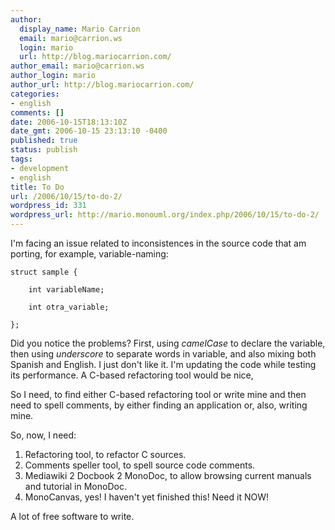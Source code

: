```yaml
---
author:
  display_name: Mario Carrion
  email: mario@carrion.ws
  login: mario
  url: http://blog.mariocarrion.com/
author_email: mario@carrion.ws
author_login: mario
author_url: http://blog.mariocarrion.com/
categories:
- english
comments: []
date: 2006-10-15T18:13:10Z
date_gmt: 2006-10-15 23:13:10 -0400
published: true
status: publish
tags:
- development
- english
title: To Do
url: /2006/10/15/to-do-2/
wordpress_id: 331
wordpress_url: http://mario.monouml.org/index.php/2006/10/15/to-do-2/
---
```


<p>I'm facing an issue related to inconsistences in the source code that am porting, for example, variable-naming: </p>
<p><code lang="C">struct sample {<br />
    int variableName;<br />
    int otra_variable;<br />
};</code></p>
<p>Did you notice the problems? First, using <em>camelCase</em> to declare the variable, then using <em>underscore</em> to separate words in variable, and also mixing both Spanish and English. I just don't like it. I'm updating the code while testing its performance. A C-based refactoring tool would be nice, </p>
<p>So I need, to find either C-based refactoring tool or write mine and then need to spell comments, by either finding an application or, also, writing mine.</p>
<p>So, now, I need:</p>
<ol>
<li>Refactoring tool, to refactor C sources.</li>
<li>Comments speller tool, to spell source code comments.</li>
<li>Mediawiki 2 Docbook 2 MonoDoc, to allow browsing current manuals and tutorial in MonoDoc.</li>
<li>MonoCanvas, yes! I haven't yet finished this! Need it NOW!</li>
</ol>
<p>A lot of free software to write.</p>
